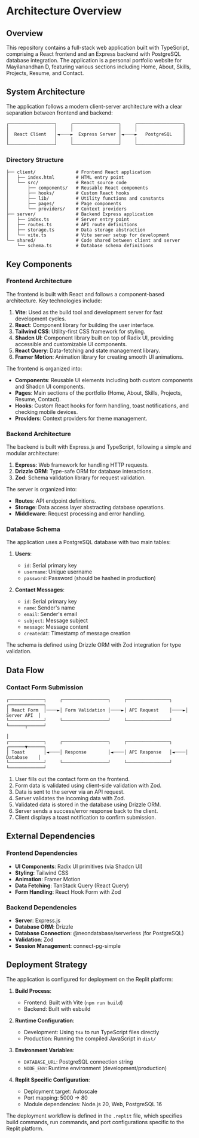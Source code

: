 # Architecture Overview

## Overview

This repository contains a full-stack web application built with TypeScript, comprising a React frontend and an Express backend with PostgreSQL database integration. The application is a personal portfolio website for Mayilanandhan D, featuring various sections including Home, About, Skills, Projects, Resume, and Contact.

## System Architecture

The application follows a modern client-server architecture with a clear separation between frontend and backend:

```
┌─────────────────┐     ┌─────────────────┐     ┌─────────────────┐
│                 │     │                 │     │                 │
│  React Client   │◄────►  Express Server │◄────►   PostgreSQL    │
│                 │     │                 │     │                 │
└─────────────────┘     └─────────────────┘     └─────────────────┘
```

### Directory Structure

```
├── client/               # Frontend React application
│   ├── index.html        # HTML entry point
│   └── src/              # React source code
│       ├── components/   # Reusable React components
│       ├── hooks/        # Custom React hooks
│       ├── lib/          # Utility functions and constants
│       ├── pages/        # Page components
│       └── providers/    # Context providers
├── server/               # Backend Express application
│   ├── index.ts          # Server entry point
│   ├── routes.ts         # API route definitions
│   ├── storage.ts        # Data storage abstraction
│   └── vite.ts           # Vite server setup for development
└── shared/               # Code shared between client and server
    └── schema.ts         # Database schema definitions
```

## Key Components

### Frontend Architecture

The frontend is built with React and follows a component-based architecture. Key technologies include:

1. **Vite**: Used as the build tool and development server for fast development cycles.
2. **React**: Component library for building the user interface.
3. **Tailwind CSS**: Utility-first CSS framework for styling.
4. **Shadcn UI**: Component library built on top of Radix UI, providing accessible and customizable UI components.
5. **React Query**: Data-fetching and state management library.
6. **Framer Motion**: Animation library for creating smooth UI animations.

The frontend is organized into:

- **Components**: Reusable UI elements including both custom components and Shadcn UI components.
- **Pages**: Main sections of the portfolio (Home, About, Skills, Projects, Resume, Contact).
- **Hooks**: Custom React hooks for form handling, toast notifications, and checking mobile devices.
- **Providers**: Context providers for theme management.

### Backend Architecture

The backend is built with Express.js and TypeScript, following a simple and modular architecture:

1. **Express**: Web framework for handling HTTP requests.
2. **Drizzle ORM**: Type-safe ORM for database interactions.
3. **Zod**: Schema validation library for request validation.

The server is organized into:

- **Routes**: API endpoint definitions.
- **Storage**: Data access layer abstracting database operations.
- **Middleware**: Request processing and error handling.

### Database Schema

The application uses a PostgreSQL database with two main tables:

1. **Users**:
   - `id`: Serial primary key
   - `username`: Unique username
   - `password`: Password (should be hashed in production)

2. **Contact Messages**:
   - `id`: Serial primary key
   - `name`: Sender's name
   - `email`: Sender's email
   - `subject`: Message subject
   - `message`: Message content
   - `createdAt`: Timestamp of message creation

The schema is defined using Drizzle ORM with Zod integration for type validation.

## Data Flow

### Contact Form Submission

```
┌─────────────┐     ┌─────────────────┐     ┌────────────────┐     ┌─────────────┐
│ React Form  │────►│ Form Validation │────►│ API Request    │────►│ Server API  │
└─────────────┘     └─────────────────┘     └────────────────┘     └──────┬──────┘
                                                                          │
┌─────────────┐     ┌─────────────────┐     ┌────────────────┐     ┌──────▼──────┐
│ Toast       │◄────│ Response        │◄────│ API Response   │◄────│ Database    │
└─────────────┘     └─────────────────┘     └────────────────┘     └─────────────┘
```

1. User fills out the contact form on the frontend.
2. Form data is validated using client-side validation with Zod.
3. Data is sent to the server via an API request.
4. Server validates the incoming data with Zod.
5. Validated data is stored in the database using Drizzle ORM.
6. Server sends a success/error response back to the client.
7. Client displays a toast notification to confirm submission.

## External Dependencies

### Frontend Dependencies

- **UI Components**: Radix UI primitives (via Shadcn UI)
- **Styling**: Tailwind CSS
- **Animation**: Framer Motion
- **Data Fetching**: TanStack Query (React Query)
- **Form Handling**: React Hook Form with Zod

### Backend Dependencies

- **Server**: Express.js
- **Database ORM**: Drizzle
- **Database Connection**: @neondatabase/serverless (for PostgreSQL)
- **Validation**: Zod
- **Session Management**: connect-pg-simple

## Deployment Strategy

The application is configured for deployment on the Replit platform:

1. **Build Process**:
   - Frontend: Built with Vite (`npm run build`)
   - Backend: Built with esbuild

2. **Runtime Configuration**:
   - Development: Using `tsx` to run TypeScript files directly
   - Production: Running the compiled JavaScript in `dist/`

3. **Environment Variables**:
   - `DATABASE_URL`: PostgreSQL connection string
   - `NODE_ENV`: Runtime environment (development/production)

4. **Replit Specific Configuration**:
   - Deployment target: Autoscale
   - Port mapping: 5000 -> 80
   - Module dependencies: Node.js 20, Web, PostgreSQL 16

The deployment workflow is defined in the `.replit` file, which specifies build commands, run commands, and port configurations specific to the Replit platform.